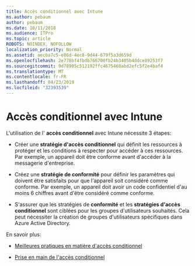 ```yaml
---
title: Accès conditionnel avec Intune
ms.author: pebaum
author: pebaum
ms.date: 10/11/2018
ms.audience: ITPro
ms.topic: article
ROBOTS: NOINDEX, NOFOLLOW
localization_priority: Normal
ms.assetid: aecba7c5-e86d-4ec8-9d44-679f5a3d659d
ms.openlocfilehash: 2e778bf4fbdb766700fb24b3405b4ddce89253f7
ms.sourcegitcommit: 9d78905c512192ffc4675468abd2efc5f2e4baf4
ms.translationtype: MT
ms.contentlocale: fr-FR
ms.lasthandoff: 04/23/2019
ms.locfileid: "32393539"
---
```

# <a name="conditional-access-with-intune"></a>Accès conditionnel avec Intune

L'utilisation de l' **accès conditionnel** avec Intune nécessite 3 étapes: 
  
- Créer une **stratégie d'accès conditionnel** qui définit les ressources à protéger et les conditions à respecter pour accéder à ces ressources. Par exemple, un appareil doit être conforme avant d'accéder à la messagerie d'entreprise. 
    
- Créez une **stratégie de conformité** pour définir les paramètres qui doivent être satisfaits pour que l'appareil soit considéré comme conforme. Par exemple, un appareil doit avoir un code confidentiel d'au moins 6 chiffres avant d'être considéré comme conforme. 
    
- S'assurer que les stratégies de **conformité** et les **stratégies d'accès conditionnel** sont ciblées pour les groupes d'utilisateurs souhaités. Cela peut nécessiter la création de groupes d'utilisateurs spécifiques dans Azure Active Directory. 
    
En savoir plus:
  
- [Meilleures pratiques en matière d'accès conditionnel](https://docs.microsoft.com/azure/active-directory/conditional-access/best-practices)
    
- [Prise en main de l'accès conditionnel](https://docs.microsoft.com/azure/active-directory/active-directory-conditional-access-azure-portal-get-started)
    

